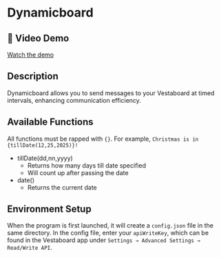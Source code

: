 # Dynamicboard

## 🎥 Video Demo

[Watch the demo](https://github.com/mockcomic/DynamicBoard/assets/1287667/3df06ce9-a22e-4fae-8dfe-7bc9935d1821)

## Description

Dynamicboard allows you to send messages to your Vestaboard at timed intervals, enhancing communication efficiency.

## Available Functions

All functions must be rapped with `{}`. For example, `Christmas is in {tillDate(12,25,2025)}!`

- tillDate(dd,nn,yyyy)
  - Returns how many days till date specified
  - Will count up after passing the date
- date()
  - Returns the current date

## Environment Setup

When the program is first launched, it will create a `config.json` file in the same directory. In the config file, enter your `apiWriteKey`, which can be found in the Vestaboard app under `Settings → Advanced Settings → Read/Write API`.
